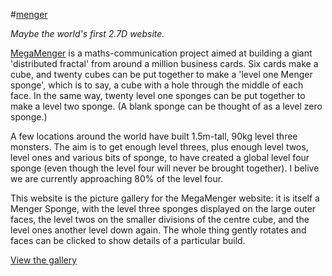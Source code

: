 #[menger](http://github.andrewt.net/menger)

*Maybe the world's first 2.7D website.*

[MegaMenger](http://www.megamenger.com) is a maths-communication project aimed at building a giant 'distributed fractal' from around a million business cards. Six cards make a cube, and twenty cubes can be put together to make a 'level one Menger sponge', which is to say, a cube with a hole through the middle of each face. In the same way, twenty level one sponges can be put together to make a level two sponge. (A blank sponge can be thought of as a level zero sponge.)

A few locations around the world have built 1.5m-tall, 90kg level three monsters. The aim is to get enough level threes, plus enough level twos, level ones and various bits of sponge, to have created a global level four sponge (even though the level four will never be brought together). I belive we are currently approaching 80% of the level four.

This website is the picture gallery for the MegaMenger website: it is itself a Menger Sponge, with the level three sponges displayed on the large outer faces, the level twos on the smaller divisions of the centre cube, and the level ones another level down again. The whole thing gently rotates and faces can be clicked to show details of a particular build.

[View the gallery](http://github.andrewt.net/menger)
